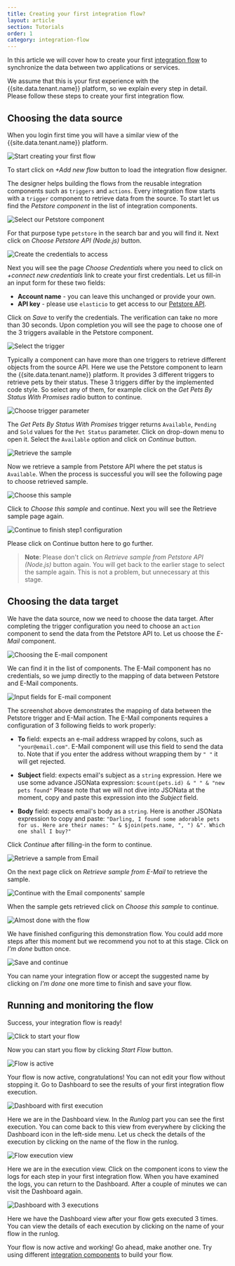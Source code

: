 ```yaml
---
title: Creating your first integration flow?
layout: article
section: Tutorials
order: 1
category: integration-flow
---
```


In this article we will cover how to create your first [integration flow](integration-flow) to synchronize the data between two applications or services.

We assume that this is your first experience with the {{site.data.tenant.name}} platform, so we explain every step in detail. Please follow these steps to create your first integration flow.

## Choosing the data source

When you login first time you will have a similar view of the {{site.data.tenant.name}} platform.

![Start creating your first flow](/assets/img/getting-started/first-flow/getting-started-flow-001.png "Start creating your first flow")

To start click on *+Add new flow* button to load the integration flow designer.

The designer helps building the flows from the reusable integration components such as `triggers` and `actions`.
Every integration flow starts with a `trigger` component to retrieve data from the source. To start let us find the
*Petstore component* in the list of integration components.

![Select our Petstore component](/assets/img/getting-started/first-flow/getting-started-flow-002.png "Select our Petstore component")

For that purpose type `petstore` in the search bar and you will find it. Next click on *Choose Petstore API (Node.js)* button.

![Create the credentials to access](/assets/img/getting-started/first-flow/getting-started-flow-003.png "Create the credentials to access")

Next you will see the page *Choose Credentials* where you need to click on *+connect new credentials* link to create your first credentials. Let us fill-in an input form for these two fields:
*   **Account name** - you can leave this unchanged or provide your own.
*   **API key** - please use `elasticio` to get access to our [Petstore API](https://petstore.elastic.io/docs/).

Click on *Save* to verify the credentials. The verification can take no more than 30 seconds. Upon completion you will
see the page to choose one of the 3 triggers available in the Petstore component.

![Select the trigger](/assets/img/getting-started/first-flow/getting-started-flow-004.png "Select the trigger")

Typically a component can have more than one triggers to retrieve different objects from the source API. Here we use the Petstore
component to learn the {{site.data.tenant.name}} platform. It provides 3 different triggers to retrieve
pets by their status. These 3 triggers differ by the implemented code style. So select any of them, for example
click on the *Get Pets By Status With Promises* radio button to continue.

![Choose trigger parameter](/assets/img/getting-started/first-flow/getting-started-flow-005.png "Choose trigger parameter")

The *Get Pets By Status With Promises* trigger returns `Available`, `Pending` and `Sold` values for the `Pet Status` parameter. Click on drop-down menu to open it. Select the `Available` option and click on *Continue* button.

![Retrieve the sample](/assets/img/getting-started/first-flow/getting-started-flow-006.png "Retrieve the sample")

Now we retrieve a sample from Petstore API where the pet status is `Available`. When the process is successful you will see the following page to choose retrieved sample.

![Choose this sample](/assets/img/getting-started/first-flow/getting-started-flow-007.png "Choose this sample")

Click to *Choose this sample* and continue. Next you will see the Retrieve sample page again.

![Continue to finish step1 configuration](/assets/img/getting-started/first-flow/getting-started-flow-008.png "Continue to finish step1 configuration")

Please click on Continue button here to go further.

> **Note**: Please don't click on *Retrieve sample from Petstore API (Node.js)* button again. You will get back to the earlier stage to select the sample again. This is not a problem, but unnecessary at this stage.

## Choosing the data target

We have the data source, now we need to choose the data target. After completing the trigger configuration you need to choose an `action` component to send the data from the Petstore API to. Let us choose the *E-Mail* component.

![Choosing the E-mail component](/assets/img/getting-started/first-flow/getting-started-flow-009.png "Choosing the E-mail component")

We can find it in the list of components. The E-Mail component has no credentials, so we jump directly to the mapping of data between Petstore and E-Mail components.

![Input fields for E-mail component](/assets/img/getting-started/first-flow/getting-started-flow-010.png "Input fields for E-mail component")

The screenshot above demonstrates the mapping of data between the Petstore trigger and E-Mail action. The E-Mail components requires a configuration of 3 following fields to work properly:

*   **To** field: expects an e-mail address wrapped by colons, such as `"your@email.com"`. E-Mail component will use this field to send the data to. Note that if you enter the address without wrapping them by `" "` it will get rejected.

*   **Subject** field: expects email's subject as a `string` expression. Here we use some advance JSONata expression: `$count(pets.id) & " " & "new pets found"`
Please note that we will not dive into JSONata at the moment, copy and paste this expression into the *Subject* field.

*   **Body** field: expects email's body as a `string`. Here is another JSONata expression to copy and paste:
``
"Darling, I found some adorable pets for us. Here are their names: " & $join(pets.name, ", ") &". Which one shall I buy?"
``

Click *Continue* after filling-in the form to continue.

![Retrieve a sample from Email](/assets/img/getting-started/first-flow/getting-started-flow-011.png "Retrieve a sample from Email")

On the next page click on *Retrieve sample from E-Mail* to retrieve the sample.

![Continue with the Email components' sample](/assets/img/getting-started/first-flow/getting-started-flow-012.png "Continue with the Email components' sample")

When the sample gets retrieved click on *Choose this sample* to continue.

![Almost done with the flow](/assets/img/getting-started/first-flow/getting-started-flow-013.png "Almost done with the flow")

We have finished configuring this demonstration flow. You could add more steps after this moment but we recommend you not to at this stage. Click on *I’m done* button once.

![Save and continue](/assets/img/getting-started/first-flow/getting-started-flow-014.png "Save and continue")

You can name your integration flow or accept the suggested name by clicking on *I'm done* one more time to finish and save your flow.


## Running and monitoring the flow

Success, your integration flow is ready!

![Click to start your flow](/assets/img/getting-started/first-flow/getting-started-flow-015.png "Click to start your flow")

Now you can start you flow by clicking *Start Flow* button.

![Flow is active](/assets/img/getting-started/first-flow/getting-started-flow-016.png "Flow is active")

Your flow is now active, congratulations! You can not edit your flow without stopping it. Go to Dashboard to see the results of your first integration flow execution.

![Dashboard with first execution](/assets/img/getting-started/first-flow/getting-started-flow-017.png "Dashboard with first execution")

Here we are in the Dashboard view. In the *Runlog* part you can see the first execution. You can come back to this view from everywhere by clicking the Dashboard icon in the left-side menu. Let us check the details of the execution by clicking on the name of the flow in the runlog.

![Flow execution view](/assets/img/getting-started/first-flow/getting-started-flow-018.png "Flow execution view")

Here we are in the execution view. Click on the component icons to view the logs for each step in your first integration flow. When you have examined the logs, you can return to the Dashboard. After a couple of minutes we can visit the Dashboard again.

![Dashboard with 3 executions](/assets/img/getting-started/first-flow/getting-started-flow-019.png "Dashboard with 3 executions")

Here we have the Dashboard view after your flow gets executed 3 times. You can view the details of each execution by clicking on the name of your flow in the runlog.

Your flow is now active and working! Go ahead, make another one. Try using different [integration components](integration-component) to build your flow.
